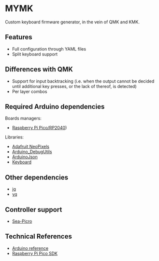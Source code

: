 # MYMK
Custom keyboard firmware generator, in the vein of QMK and KMK.

## Features
* Full configuration through YAML files
* Split keyboard support

## Differences with QMK
* Support for input backtracking (i.e. when the output cannot be decided until additional key presses, or the lack of thereof, is detected)
* Per layer combos

## Required Arduino dependencies
Boards managers:
* [Raspberry Pi Pico/RP2040](https://github.com/earlephilhower/arduino-pico#installing-via-arduino-boards-manager))

Libraries:
* [Adafruit NeoPixels](https://adafruit.github.io/Adafruit_NeoPixel/html/index.html)
* [Arduino_DebugUtils](https://github.com/arduino-libraries/Arduino_DebugUtils#readme)
* [ArduinoJson](https://arduinojson.org/v6/doc/)
* [Keyboard](https://www.arduino.cc/reference/en/language/functions/usb/keyboard/)

## Other dependencies
* [jq](https://github.com/jqlang/jq#readme)
* [yq](https://github.com/mikefarah/yq#readme)

## Controller support
* [Sea-Picro](https://github.com/joshajohnson/sea-picro/blob/master/README.md)

## Technical References
* [Arduino reference](https://www.arduino.cc/reference/en/)
* [Raspberry Pi Pico SDK](https://www.raspberrypi.com/documentation/pico-sdk/hardware.html)
